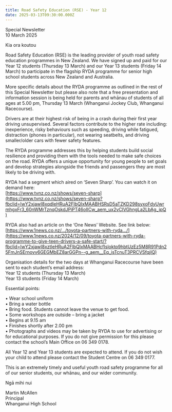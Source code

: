 ```yaml
---
title: Road Safety Education (RSE) - Year 12
date: 2025-03-13T09:30:00.000Z
---
```

Special Newsletter  
10 March 2025  

Kia ora koutou  

Road Safety Education (RSE) is the leading provider of youth road safety education programmes in New Zealand.  We have signed up and paid for our Year 12 students (Thursday 13 March) and our Year 13 students (Friday 14 March) to participate in the flagship RYDA programme for senior high school students across New Zealand and Australia.

More specific details about the RYDA programme as outlined in the rest of this Special Newsletter but please also note that a free presentation and information session is being held for parents and whānau of students of all ages at 5.00 pm, Thursday 13 March (Whanganui Jockey Club, Whanganui Racecourse).

Drivers are at their highest risk of being in a crash during their first year driving unsupervised.  Several factors contribute to the higher rate including: inexperience, risky behaviours such as speeding, driving while fatigued, distraction (phones in particular), not wearing seatbelts, and driving smaller/older cars with fewer safety features.

The RYDA programme addresses this by helping students build social resilience and providing them with the tools needed to make safe choices on the road.  RYDA offers a unique opportunity for young people to set goals and develop strategies alongside the friends and passengers they are most likely to be driving with.

RYDA had a segment which aired on ‘Seven Sharp’.  You can watch it on demand here:  
[https://www.tvnz.co.nz/shows/seven-sharp](https://www.tvnz.co.nz/shows/seven-sharp?fbclid=IwY2xjawI8xqdleHRuA2FlbQIxMAABHSRsD5aTZKD298syxoFdyUwrmhgxFr3_60nWMrTznqOskdJPiPT46oIICw_aem_ux2vClVGhngLa2LbAg_jpQ)

RYDA also had an article on the ‘One News’ Website.  See link below:  
[https://www.1news.co.nz/.../toyota-partners-with-ryda.../](https://www.1news.co.nz/2024/12/09/toyota-partners-with-ryda-programme-to-give-teen-drivers-a-safe-start/?fbclid=IwY2xjawI8xztleHRuA2FlbQIxMAABHcfIsloktp9hbtUzEz5M8R91Pdn25FmJnSErnovv6GEGMbEZ8arGGPn--g_aem__Eq_isTcnuT3PRCVSfqjIQ)

Organisation details for the two days at Whanganui Racecourse have been sent to each student’s email address:  
Year 12 students (Thursday 13 March)  
Year 13 students (Friday 14 March)

Essential points:  

• Wear school uniform  
• Bring a water bottle  
• Bring food.  Students cannot leave the venue to get food.  
• Some workshops are outside – bring a jacket  
• Begins at 9.15 am  
• Finishes shortly after 2.00 pm  
• Photographs and videos may be taken by RYDA to use for advertising or for educational purposes.  If you do not give permission for this please contact the school’s Main Office on 06 349 0178.  

All Year 12 and Year 13 students are expected to attend.
If you do not wish your child to attend please contact the Student Centre on 06 349 0177.  

This is an extremely timely and useful youth road safety programme for all of our senior students, our whānau, and our wider community.  

Ngā mihi nui  

Martin McAllen  
Principal  
Whanganui High School
